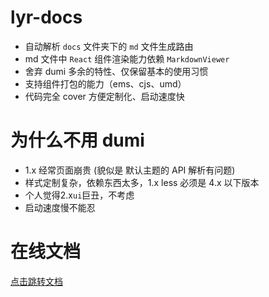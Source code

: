 # lyr-docs

- 自动解析 `docs` 文件夹下的 `md` 文件生成路由
- md 文件中 `React` 组件渲染能力依赖 `MarkdownViewer`
- 舍弃 dumi 多余的特性、仅保留基本的使用习惯
- 支持组件打包的能力（ems、cjs、umd）
- 代码完全 cover 方便定制化、启动速度快

# 为什么不用 dumi

- 1.x 经常页面崩贵 (貌似是 默认主题的 API 解析有问题)
- 样式定制复杂，依赖东西太多，1.x less 必须是 4.x 以下版本
- 个人觉得2.x`ui`巨丑，不考虑
- 启动速度慢不能忍

# 在线文档

[点击跳转文档](http://dev-ops.yunliang.cloud/website/lyr-docs)
